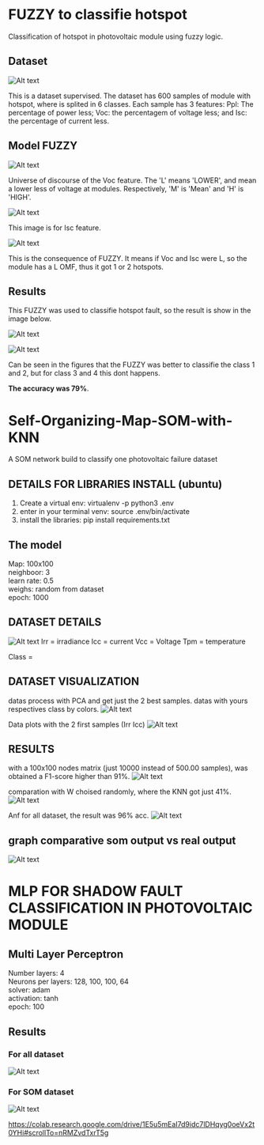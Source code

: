 # FUZZY to classifie hotspot
Classification of hotspot in photovoltaic module using fuzzy logic.

## Dataset

![Alt text](./images/fuzzy-datas.png?raw=true "Title")

This is a dataset supervised. The dataset has 600 samples of module with hotspot, where is splited in 6 classes. Each sample has 3 features: Ppl: The percentage of power less; Voc: the percentagem of voltage less; and Isc: the percentage of current less.

## Model FUZZY
![Alt text](./images/fuzzy-universe1.png?raw=true "Title")

Universe of discourse of the Voc feature. The 'L' means 'LOWER', and mean a lower less of voltage at modules. Respectively, 'M' is 'Mean' and 'H' is 'HIGH'.

![Alt text](./images/fuzzy-universe2.png?raw=true "Title")

This image is for Isc feature.

![Alt text](./images/fuzzy-universe3.png?raw=true "Title")

This is the consequence of FUZZY. It means if Voc and Isc were L, so the module has a L OMF, thus it got 1 or 2 hotspots.

## Results
This FUZZY was used to classifie hotspot fault, so the result is show in the image below.

![Alt text](./images/fuzzy-result1.png?raw=true "Title")

![Alt text](./images/fuzzy-result2.png?raw=true "Title")

Can be seen in the figures that the FUZZY was better to classifie the class 1 and 2, but for class 3 and 4 this dont happens. 

**The accuracy was 79%**.

# Self-Organizing-Map-SOM-with-KNN
A SOM network build to classify one photovoltaic failure dataset 

## DETAILS FOR LIBRARIES INSTALL (ubuntu)
1. Create a virtual env: virtualenv -p python3 .env
2. enter in your terminal venv: source .env/bin/activate
3. install the libraries: pip install requirements.txt 

## The model
Map: 100x100  
neighboor: 3  
learn rate: 0.5  
weighs: random from dataset  
epoch: 1000  

## DATASET DETAILS 
![Alt text](./images/dataset.png?raw=true "Title")
Irr = irradiance
Icc = current
Vcc = Voltage
Tpm = temperature

Class = 

## DATASET VISUALIZATION
datas process with PCA and get just the 2 best samples. 
datas with yours respectives class by colors.
![Alt text](./images/pca.png?raw=true "Title")

Data plots with the 2 first samples (Irr Icc)
![Alt text](./images/real.png?raw=true "Title")


## RESULTS
with a 100x100 nodes matrix (just 10000 instead of 500.00 samples), was obtained a F1-score higher than 91%.
![Alt text](./images/wdataset.png?raw=true "Title")

comparation with W choised randomly, where the KNN got just 41%.
![Alt text](./images/wramdon.png?raw=true "Title")

Anf for all dataset, the result was 96% acc.
![Alt text](./images/allds.png?raw=true "Title")

## graph comparative som output vs real output
![Alt text](./images/somVSreal.png?raw=true "Title")

# MLP FOR SHADOW FAULT CLASSIFICATION IN PHOTOVOLTAIC MODULE 

## Multi Layer Perceptron
Number layers: 4  
Neurons per layers: 128, 100, 100, 64  
solver: adam  
activation: tanh  
epoch: 100  

## Results
### For all dataset
![Alt text](./images/mlp-result1.png?raw=true "Title")

### For SOM dataset
![Alt text](./images/mlp-result2.png?raw=true "Title")

https://colab.research.google.com/drive/1E5u5mEaI7d9idc7lDHqyg0oeVx2t0YHi#scrollTo=nRMZvdTxrT5g
